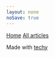 ```yaml
---
layout: none
noSave: true
---
```


<a href="<% get('paths').root %>"><i class="fa fa-home"></i> Home</a>
<a href="<% linkto('all') %>"><i class="fa fa-list-ul"></i> All articles</a>
<p class="techy">Made with <a href="https://github.com/krasimir/techy" target="_blank">techy</a></p>
